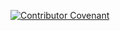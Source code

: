[![Contributor Covenant](https://img.shields.io/badge/Contributor%20Covenant-2.1-4baaaa.svg)](Conduct.md)
